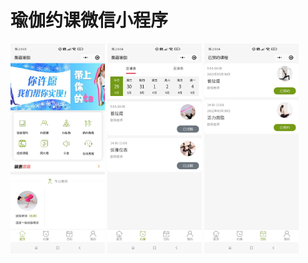# 瑜伽约课微信小程序

<img style="width:30%" src="images/Screenshot_2022-03-29-21-03-51-472_com.tencent.mm.jpg">
<img style="width:30%" src="images/Screenshot_2022-03-29-21-04-16-354_com.tencent.mm.jpg">
<img style="width:30%" src="images/Screenshot_2022-03-29-21-04-21-511_com.tencent.mm.jpg">
